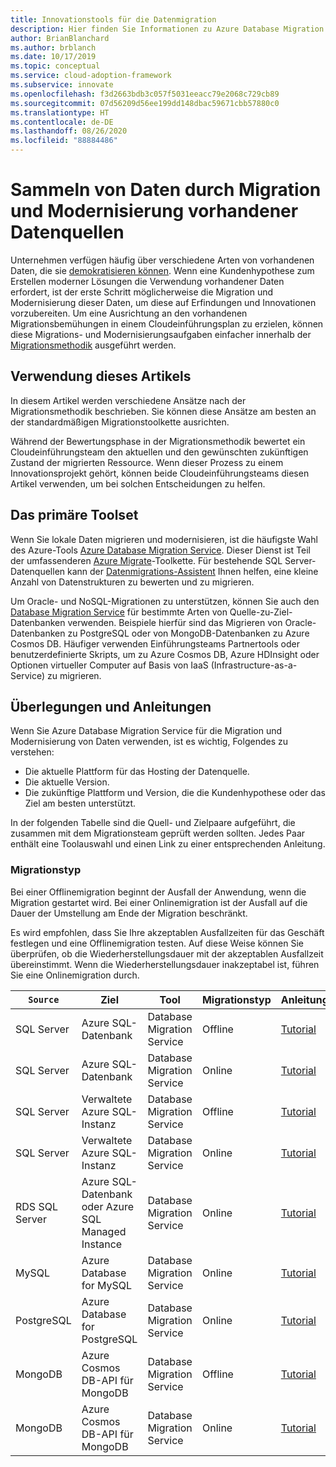 ```yaml
---
title: Innovationstools für die Datenmigration
description: Hier finden Sie Informationen zu Azure Database Migration Service sowie zu anderen Tools für die Migration und Modernisierung von Daten, um für Cloudentwicklungen und -innovationen gerüstet zu sein.
author: BrianBlanchard
ms.author: brblanch
ms.date: 10/17/2019
ms.topic: conceptual
ms.service: cloud-adoption-framework
ms.subservice: innovate
ms.openlocfilehash: f3d2663bdb3c057f5031eeacc79e2068c729cb89
ms.sourcegitcommit: 07d56209d56ee199dd148dbac59671cbb57880c0
ms.translationtype: HT
ms.contentlocale: de-DE
ms.lasthandoff: 08/26/2020
ms.locfileid: "88884486"
---
```

# <a name="collect-data-through-the-migration-and-modernization-of-existing-data-sources"></a>Sammeln von Daten durch Migration und Modernisierung vorhandener Datenquellen

Unternehmen verfügen häufig über verschiedene Arten von vorhandenen Daten, die sie [demokratisieren können](../considerations/data.md). Wenn eine Kundenhypothese zum Erstellen moderner Lösungen die Verwendung vorhandener Daten erfordert, ist der erste Schritt möglicherweise die Migration und Modernisierung dieser Daten, um diese auf Erfindungen und Innovationen vorzubereiten. Um eine Ausrichtung an den vorhandenen Migrationsbemühungen in einem Cloudeinführungsplan zu erzielen, können diese Migrations- und Modernisierungsaufgaben einfacher innerhalb der [Migrationsmethodik](../../migrate/index.md) ausgeführt werden.

## <a name="use-of-this-article"></a>Verwendung dieses Artikels

In diesem Artikel werden verschiedene Ansätze nach der Migrationsmethodik beschrieben. Sie können diese Ansätze am besten an der standardmäßigen Migrationstoolkette ausrichten.

Während der Bewertungsphase in der Migrationsmethodik bewertet ein Cloudeinführungsteam den aktuellen und den gewünschten zukünftigen Zustand der migrierten Ressource. Wenn dieser Prozess zu einem Innovationsprojekt gehört, können beide Cloudeinführungsteams diesen Artikel verwenden, um bei solchen Entscheidungen zu helfen.

## <a name="primary-toolset"></a>Das primäre Toolset

Wenn Sie lokale Daten migrieren und modernisieren, ist die häufigste Wahl des Azure-Tools [Azure Database Migration Service](/azure/dms). Dieser Dienst ist Teil der umfassenderen [Azure Migrate](/azure/migrate/migrate-services-overview)-Toolkette. Für bestehende SQL Server-Datenquellen kann der [Datenmigrations-Assistent](/sql/dma/dma-overview) Ihnen helfen, eine kleine Anzahl von Datenstrukturen zu bewerten und zu migrieren.

Um Oracle- und NoSQL-Migrationen zu unterstützen, können Sie auch den [Database Migration Service](/azure/dms) für bestimmte Arten von Quelle-zu-Ziel-Datenbanken verwenden. Beispiele hierfür sind das Migrieren von Oracle-Datenbanken zu PostgreSQL oder von MongoDB-Datenbanken zu Azure Cosmos DB. Häufiger verwenden Einführungsteams Partnertools oder benutzerdefinierte Skripts, um zu Azure Cosmos DB, Azure HDInsight oder Optionen virtueller Computer auf Basis von IaaS (Infrastructure-as-a-Service) zu migrieren.

## <a name="considerations-and-guidance"></a>Überlegungen und Anleitungen

Wenn Sie Azure Database Migration Service für die Migration und Modernisierung von Daten verwenden, ist es wichtig, Folgendes zu verstehen:

- Die aktuelle Plattform für das Hosting der Datenquelle.
- Die aktuelle Version.
- Die zukünftige Plattform und Version, die die Kundenhypothese oder das Ziel am besten unterstützt.

In der folgenden Tabelle sind die Quell- und Zielpaare aufgeführt, die zusammen mit dem Migrationsteam geprüft werden sollten. Jedes Paar enthält eine Toolauswahl und einen Link zu einer entsprechenden Anleitung.

### <a name="migration-type"></a>Migrationstyp

Bei einer Offlinemigration beginnt der Ausfall der Anwendung, wenn die Migration gestartet wird. Bei einer Onlinemigration ist der Ausfall auf die Dauer der Umstellung am Ende der Migration beschränkt.

Es wird empfohlen, dass Sie Ihre akzeptablen Ausfallzeiten für das Geschäft festlegen und eine Offlinemigration testen. Auf diese Weise können Sie überprüfen, ob die Wiederherstellungsdauer mit der akzeptablen Ausfallzeit übereinstimmt. Wenn die Wiederherstellungsdauer inakzeptabel ist, führen Sie eine Onlinemigration durch.

| `Source` | Ziel | Tool | Migrationstyp | Anleitungen |
|--|--|--|--|--|
| SQL Server | Azure SQL-Datenbank | Database Migration Service | Offline | [Tutorial](/azure/dms/tutorial-sql-server-to-azure-sql) |
| SQL Server | Azure SQL-Datenbank | Database Migration Service | Online | [Tutorial](/azure/dms/tutorial-sql-server-azure-sql-online) |
| SQL Server | Verwaltete Azure SQL-Instanz | Database Migration Service | Offline | [Tutorial](/azure/dms/tutorial-sql-server-to-managed-instance) |
| SQL Server | Verwaltete Azure SQL-Instanz | Database Migration Service | Online | [Tutorial](/azure/dms/tutorial-sql-server-managed-instance-online) |
| RDS SQL Server | Azure SQL-Datenbank oder Azure SQL Managed Instance | Database Migration Service | Online | [Tutorial](/azure/dms/tutorial-rds-sql-server-azure-sql-and-managed-instance-online) |
| MySQL | Azure Database for MySQL | Database Migration Service | Online | [Tutorial](/azure/dms/tutorial-mysql-azure-mysql-online) |
| PostgreSQL | Azure Database for PostgreSQL | Database Migration Service | Online | [Tutorial](/azure/dms/tutorial-postgresql-azure-postgresql-online) |
| MongoDB | Azure Cosmos DB-API für MongoDB | Database Migration Service | Offline | [Tutorial](/azure/dms/tutorial-mongodb-cosmos-db) |
| MongoDB | Azure Cosmos DB-API für MongoDB | Database Migration Service | Online | [Tutorial](/azure/dms/tutorial-mongodb-cosmos-db-online) |
